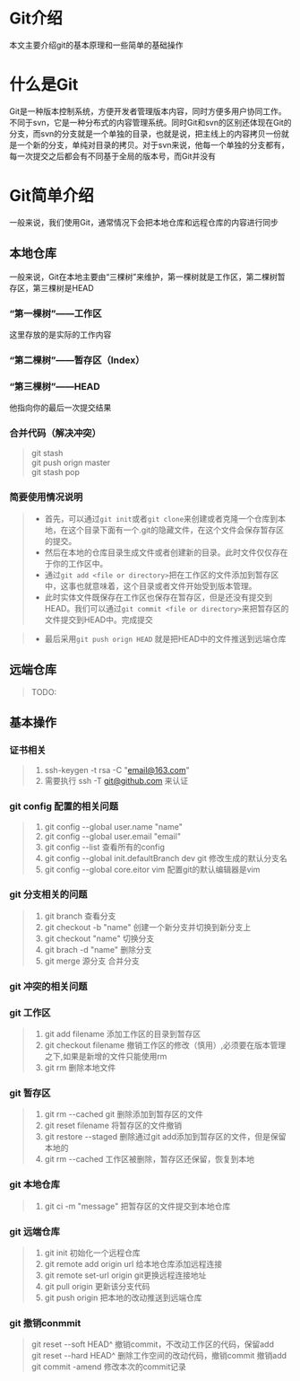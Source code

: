 # Git介绍


本文主要介绍git的基本原理和一些简单的基础操作

<!--more-->

# 什么是Git
Git是一种版本控制系统，方便开发者管理版本内容，同时方便多用户协同工作。不同于svn，它是一种分布式的内容管理系统。同时Git和svn的区别还体现在Git的分支，而svn的分支就是一个单独的目录，也就是说，把主线上的内容拷贝一份就是一个新的分支，单纯对目录的拷贝。对于svn来说，他每一个单独的分支都有，每一次提交之后都会有不同基于全局的版本号，而Git并没有

# Git简单介绍
一般来说，我们使用Git，通常情况下会把本地仓库和远程仓库的内容进行同步
## 本地仓库
一般来说，Git在本地主要由“三棵树”来维护，第一棵树就是工作区，第二棵树暂存区，第三棵树是HEAD
### “第一棵树”——工作区
这里存放的是实际的工作内容

### “第二棵树”——暂存区（Index）

### “第三棵树”——HEAD
他指向你的最后一次提交结果

### 合并代码（解决冲突）

> git stash  
> git push orign master  
> git stash pop


### 简要使用情况说明
>* 首先，可以通过`git init`或者`git clone`来创建或者克隆一个仓库到本地，在这个目录下面有一个.git的隐藏文件，在这个文件会保存暂存区的提交。
>* 然后在本地的仓库目录生成文件或者创建新的目录。此时文件仅仅存在于你的工作区中。
>* 通过`git add <file or directory>`把在工作区的文件添加到暂存区中，这事也就意味着，这个目录或者文件开始受到版本管理。
>* 此时实体文件既保存在工作区也保存在暂存区，但是还没有提交到HEAD。我们可以通过`git commit <file or directory>`来把暂存区的文件提交到HEAD中。完成提交

>* 最后采用`git push orign HEAD` 就是把HEAD中的文件推送到远端仓库

## 远端仓库
> TODO:

## 基本操作
### 证书相关
> 1. ssh-keygen -t rsa -C "email@163.com"
> 2. 需要执行 ssh -T git@github.com 来认证

### git config 配置的相关问题
> 1. git config --global user.name "name"
> 2. git config --global user.email "email"
> 3. git config --list 查看所有的config
> 4. git config --global init.defaultBranch dev git 修改生成的默认分支名
> 5. git config --global core.eitor vim 配置git的默认编辑器是vim



### git 分支相关的问题

> 1. git branch 查看分支
> 2. git checkout -b "name" 创建一个新分支并切换到新分支上
> 3. git checkout "name" 切换分支
> 4. git brach -d "name" 删除分支
> 5. git merge 源分支 合并分支

### git 冲突的相关问题

### git 工作区
> 1. git add filename 添加工作区的目录到暂存区
> 2. git checkout filename 撤销工作区的修改（慎用）,必须要在版本管理之下,如果是新增的文件只能使用rm
> 3. git rm 删除本地文件

### git 暂存区
> 1. git rm --cached <file> git 删除添加到暂存区的文件
> 2. git reset filename 将暂存区的文件撤销
> 3. git restore --staged <File> 删除通过git add添加到暂存区的文件，但是保留本地的
> 4. git rm --cached 工作区被删除，暂存区还保留，恢复到本地


### git 本地仓库
> 1. git ci -m "message" 把暂存区的文件提交到本地仓库

### git 远端仓库
> 1. git init 初始化一个远程仓库
> 2. git remote add origin url 给本地仓库添加远程连接
> 3. git remote set-url origin git更换远程连接地址
> 4. git pull origin <branch> 更新该分支代码
> 5. git push origin <branch> 把本地的改动推送到远端仓库

### git 撤销conmmit
> git reset --soft HEAD^ 撤销commit，不改动工作区的代码，保留add  
> git reset --hard HEAD^ 删除工作空间的改动代码，撤销commit 撤销add  
> git commit -amend 修改本次的commit记录  



